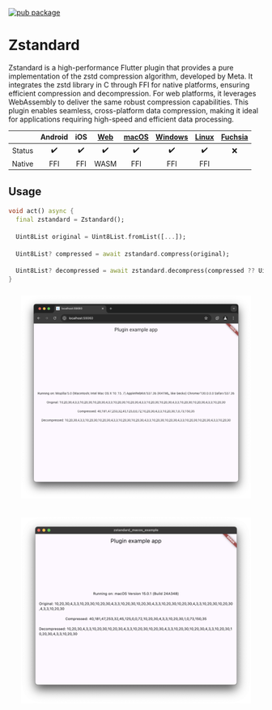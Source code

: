 [![pub package](https://img.shields.io/pub/v/zstandard.svg)](https://pub.dev/packages/zstandard)

# Zstandard

Zstandard is a high-performance Flutter plugin that provides a pure implementation of the zstd compression algorithm, developed by Meta. It integrates the zstd library in C through FFI for native platforms, ensuring efficient compression and decompression. For web platforms, it leverages WebAssembly to deliver the same robust compression capabilities. This plugin enables seamless, cross-platform data compression, making it ideal for applications requiring high-speed and efficient data processing.

|        |      Android       | iOS | [Web](https://flutter.dev/web) | [macOS](https://flutter.dev/desktop) | [Windows](https://flutter.dev/desktop) | [Linux](https://flutter.dev/desktop) | [Fuchsia](https://fuchsia.dev/) |
|:------:|:------------------:| :-----: |:------------------------------:| :-----: | :-----: | :-----: | :-----: |
| Status | :heavy_check_mark: | :heavy_check_mark: |       :heavy_check_mark:       | :heavy_check_mark: | :heavy_check_mark: | :heavy_check_mark: | ❌ |
| Native |        FFI         | FFI |              WASM              | FFI | FFI | FFI | |

## Usage

```dart
void act() async {
  final zstandard = Zstandard();

  Uint8List original = Uint8List.fromList([...]);

  Uint8List? compressed = await zstandard.compress(original);
  
  Uint8List? decompressed = await zstandard.decompress(compressed ?? Uint8List(0));
}
```

<p align="center"><img width="90%" vspace="10" src="https://github.com/landamessenger/zstandard/blob/master/zstandard_web/images/sample.png"></p>

<p align="center"><img width="90%" vspace="10" src="https://github.com/landamessenger/zstandard/blob/master/zstandard_macos/images/sample.png"></p>
